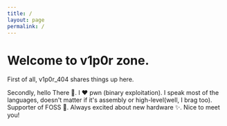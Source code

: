 ```yaml
---
title: /
layout: page
permalink: /
---
```


# Welcome to v1p0r zone. <br/>

First of all, v1p0r_404 shares things up here.

Secondly, hello There 👋. I ❤️ pwn (binary exploitation). I speak most of the languages, doesn't matter if it's assembly or high-level(well, I brag too). Supporter of FOSS 💪. Always excited about new hardware ✨. Nice to meet you!
